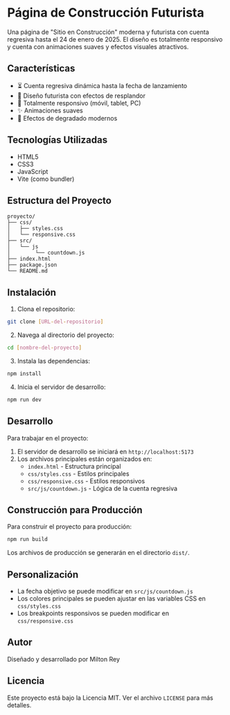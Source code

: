 # Página de Construcción Futurista

Una página de "Sitio en Construcción" moderna y futurista con cuenta regresiva hasta el 24 de enero de 2025. El diseño es totalmente responsivo y cuenta con animaciones suaves y efectos visuales atractivos.

## Características

- ⏳ Cuenta regresiva dinámica hasta la fecha de lanzamiento
- 🎨 Diseño futurista con efectos de resplandor
- 📱 Totalmente responsivo (móvil, tablet, PC)
- ✨ Animaciones suaves
- 🌈 Efectos de degradado modernos

## Tecnologías Utilizadas

- HTML5
- CSS3
- JavaScript
- Vite (como bundler)

## Estructura del Proyecto

```
proyecto/
├── css/
│   ├── styles.css
│   └── responsive.css
├── src/
│   └── js
│        └── countdown.js
├── index.html
├── package.json
└── README.md
```

## Instalación

1. Clona el repositorio:
```bash
git clone [URL-del-repositorio]
```

2. Navega al directorio del proyecto:
```bash
cd [nombre-del-proyecto]
```

3. Instala las dependencias:
```bash
npm install
```

4. Inicia el servidor de desarrollo:
```bash
npm run dev
```

## Desarrollo

Para trabajar en el proyecto:

1. El servidor de desarrollo se iniciará en `http://localhost:5173`
2. Los archivos principales están organizados en:
   - `index.html` - Estructura principal
   - `css/styles.css` - Estilos principales
   - `css/responsive.css` - Estilos responsivos
   - `src/js/countdown.js` - Lógica de la cuenta regresiva

## Construcción para Producción

Para construir el proyecto para producción:

```bash
npm run build
```

Los archivos de producción se generarán en el directorio `dist/`.

## Personalización

- La fecha objetivo se puede modificar en `src/js/countdown.js`
- Los colores principales se pueden ajustar en las variables CSS en `css/styles.css`
- Los breakpoints responsivos se pueden modificar en `css/responsive.css`

## Autor

Diseñado y desarrollado por Milton Rey

## Licencia

Este proyecto está bajo la Licencia MIT. Ver el archivo `LICENSE` para más detalles.

